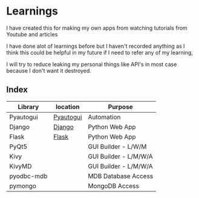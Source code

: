 # Learnings
I have created this for making my own apps from watching tutorials from Youtube and articles

I have done alot of learnings before but I haven't recorded anything as I think this could be helpful in my future if I need to refer any of my learning,

I will try to reduce leaking my personal things like API's in most case because I don't want it destroyed.

## Index
Library | location | Purpose
--- | --- | ---
Pyautogui | [Pyautogui](Pyautogui/Pyautogui.md) | Automation
Django | [Django](Django/Django.md) | Python Web App
Flask | [Flask](Flask/Flask.md) | Python Web App
PyQt5 |  |  GUI Builder - L/W/M
Kivy |  | GUI Builder - L/M/W/A
KivyMD |  | GUI Builder - L/M/W/A
pyodbc-mdb |  | MDB Database Access
pymongo |  | MongoDB Access
